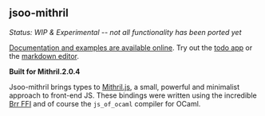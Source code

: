 jsoo-mithril
------------

*Status: WIP & Experimental -- not all functionality has been ported yet*

[Documentation and examples are available online](http://jsoo-mithril.patricoferris.com/). Try out the [todo app](https://jsoo-mithril.patricoferris.com/tutorial/todo-stack/example/) or the [markdown editor](https://jsoo-mithril.patricoferris.com/tutorial/markdown-editor/example).

**Built for Mithril.2.0.4**

Jsoo-mithril brings types to [Mithril.js](https://mithril.js.org/), a small, powerful and minimalist approach to front-end JS. These bindings were written using the incredible [Brr FFI](https://github.com/dbuenzli/brr) and of course the `js_of_ocaml` compiler for OCaml.

